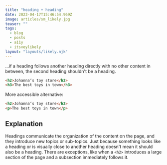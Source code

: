 ```yaml
---
title: "heading + heading"
date: 2023-04-17T15:46:54.969Z
image: articles/sm_likely.jpg
teaser: ""
tags:
  - blog
  - posts
  - a11y
  - itsveylikely
layout: "layouts/likely.njk"
---
```

…if a heading follows another heading directly with no other content in between, the second heading shouldn't be a heading.

```html
<h2>Johanna‘s toy store</h2>
<h3>The best toys in town</h3>
```

More accessible alternative:

```html
<h2>Johanna‘s toy store</h2>
<p>The best toys in town</p>
```

## Explanation

Headings communicate the organization of the content on the page, and they introduce new topics or sub-topics. Just because something looks like a heading or is visually close to another heading doesn't mean it should also be a heading. There are exceptions, like when a `<h2>` introduces a large section of the page and a subsection immediately follows it.